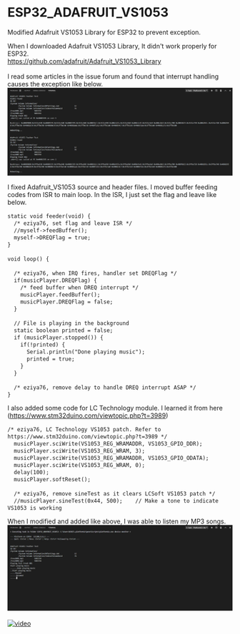 # ESP32_ADAFRUIT_VS1053
Modified Adafruit VS1053 Library for ESP32 to prevent exception.

When I downloaded Adafruit VS1053 Library, It didn't work properly for ESP32.<br>
https://github.com/adafruit/Adafruit_VS1053_Library<br>
<br>
I read some articles in the issue forum and found that interrupt handling causes the exception like below.<br>
![exception](./exception1.JPG)<br>

I fixed Adafruit_VS1053 source and header files. 
I moved buffer feeding codes from ISR to main loop.
In the ISR, I just set the flag and leave like below.

```
static void feeder(void) {  
  /* eziya76, set flag and leave ISR */
  //myself->feedBuffer();
  myself->DREQFlag = true;
}

void loop() {
    
  /* eziya76, when IRQ fires, handler set DREQFlag */
  if(musicPlayer.DREQFlag) {
    /* feed buffer when DREQ interrupt */
    musicPlayer.feedBuffer();
    musicPlayer.DREQFlag = false;
  }

  // File is playing in the background
  static boolean printed = false;
  if (musicPlayer.stopped()) {
    if(!printed) {
      Serial.println("Done playing music");    
      printed = true;
    }    
  }
  
  /* eziya76, remove delay to handle DREQ interrupt ASAP */
}

```

I also added some code for LC Technology module. 
I learned it from here (https://www.stm32duino.com/viewtopic.php?t=3989)<br>

```
/* eziya76, LC Technology VS1053 patch. Refer to https://www.stm32duino.com/viewtopic.php?t=3989 */
  musicPlayer.sciWrite(VS1053_REG_WRAMADDR, VS1053_GPIO_DDR);
  musicPlayer.sciWrite(VS1053_REG_WRAM, 3);
  musicPlayer.sciWrite(VS1053_REG_WRAMADDR, VS1053_GPIO_ODATA);
  musicPlayer.sciWrite(VS1053_REG_WRAM, 0);
  delay(100);
  musicPlayer.softReset();

  /* eziya76, remove sineTest as it clears LCSoft VS1053 patch */
  //musicPlayer.sineTest(0x44, 500);    // Make a tone to indicate VS1053 is working
```

When I modified and added like above, I was able to listen my MP3 songs.
![fixed](./fixed.JPG)<br>
<br>
[![video](https://i9.ytimg.com/vi/WfA05_ioqfI/mq3.jpg?sqp=CLCzgekF&rs=AOn4CLDN-F8AK3sw5Am9waLFoIwh0UVEKA)](https://youtu.be/WfA05_ioqfI)

